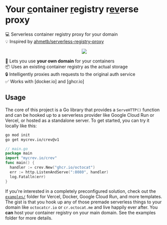 # Your <ins>c</ins>ontainer <ins>r</ins>egistry r<ins>ev</ins>erse proxy

💻 Serverless container registry proxy for your domain \
💡 Inspired by [ahmetb/serverless-registry-proxy]

<p align=center>
  <img src="https://i.imgur.com/dMEK0O2.png">
</p>

🌼 Lets you use **your own domain** for your containers \
📦 Uses an existing container registry as the actual storage \
🔒 Intelligently proxies auth requests to the original auth service \
✅ Works with [docker.io] and [ghcr.io]

## Usage

The core of this project is a Go library that provides a `ServeHTTP()` function and can be hooked up to a serverless provider like Google Cloud Run or Vercel, or hosted as a standalone server. To get started, you can try it locally like this:

```sh
go mod init
go get mycrev.io/crev@v1
```

```go
// main.go
package main
import "mycrev.io/crev"
func main() {
  handler := crev.New("ghcr.io/octocat")
  err := http.ListenAndServe(":8080", handler)
  log.Fatalln(err)
}
```

If you're interested in a completely preconfigured solution, check out the [`examples/`] folder for Vercel, Docker, Google Cloud Run, and more templates. The gist is that you hook up any of those premade serverless things to your domain like `octocatcr.io` or `cr.octocat.me` and live happily ever after. You **can** host your container registry on your main domain. See the examples folder for more details.

[`examples/`]: https://github.com/mycrev/crev/tree/main/examples
[ahmetb/serverless-registry-proxy]: https://github.com/ahmetb/serverless-registry-proxy
